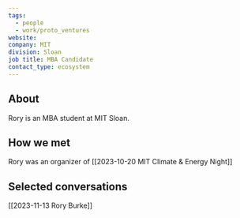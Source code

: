 ```yaml
---
tags:
  - people
  - work/proto_ventures
website: 
company: MIT
division: Sloan
job title: MBA Candidate
contact_type: ecosystem
---
```

## About
Rory is an MBA student at MIT Sloan.

## How we met
Rory was an organizer of [[2023-10-20 MIT Climate & Energy Night]]

## Selected conversations
[[2023-11-13 Rory Burke]]